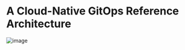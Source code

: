 # A Cloud-Native GitOps Reference Architecture

![image](https://user-images.githubusercontent.com/22537533/69929016-26a76f80-1483-11ea-8a59-776f84c48acd.png)

